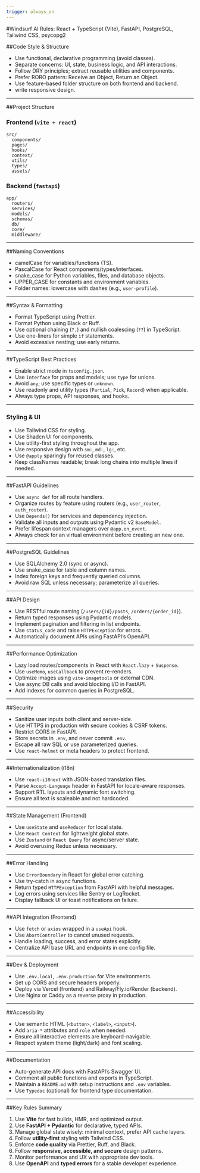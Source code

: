 ```yaml
---
trigger: always_on
---
```


#Windsurf AI Rules: React + TypeScript (Vite), FastAPI, PostgreSQL, Tailwind CSS, psycopg2

##Code Style & Structure

- Use functional, declarative programming (avoid classes).
- Separate concerns: UI, state, business logic, and API interactions.
- Follow DRY principles; extract reusable utilities and components.
- Prefer RORO pattern: Receive an Object, Return an Object.
- Use feature-based folder structure on both frontend and backend.
- write responsive design.

---

##Project Structure

### Frontend (`vite + react`)

```
src/
  components/
  pages/
  hooks/
  context/
  utils/
  types/
  assets/
```

### Backend (`fastapi`)

```
app/
  routers/
  services/
  models/
  schemas/
  db/
  core/
  middleware/
```

---

##Naming Conventions

- camelCase for variables/functions (TS).
- PascalCase for React components/types/interfaces.
- snake_case for Python variables, files, and database objects.
- UPPER_CASE for constants and environment variables.
- Folder names: lowercase with dashes (e.g., `user-profile`).

---

##Syntax & Formatting

- Format TypeScript using Prettier.
- Format Python using Black or Ruff.
- Use optional chaining (`?.`) and nullish coalescing (`??`) in TypeScript.
- Use one-liners for simple `if` statements.
- Avoid excessive nesting; use early returns.

---

##TypeScript Best Practices

- Enable strict mode in `tsconfig.json`.
- Use `interface` for props and models; use `type` for unions.
- Avoid `any`; use specific types or `unknown`.
- Use readonly and utility types (`Partial`, `Pick`, `Record`) when applicable.
- Always type props, API responses, and hooks.

---

### Styling & UI

- Use Tailwind CSS for styling.
- Use Shadcn UI for components.
- Use utility-first styling throughout the app.
- Use responsive design with `sm:`, `md:`, `lg:`, etc.
- Use `@apply` sparingly for reused classes.
- Keep classNames readable; break long chains into multiple lines if needed.

---

##FastAPI Guidelines

- Use `async def` for all route handlers.
- Organize routes by feature using routers (e.g., `user_router`, `auth_router`).
- Use `Depends()` for services and dependency injection.
- Validate all inputs and outputs using Pydantic v2 `BaseModel`.
- Prefer lifespan context managers over `@app.on_event`.
- Always check for an virtual environment before creating an new one.

---

##PostgreSQL Guidelines

- Use SQLAlchemy 2.0 (sync or async).
- Use snake_case for table and column names.
- Index foreign keys and frequently queried columns.
- Avoid raw SQL unless necessary; parameterize all queries.

---

##API Design

- Use RESTful route naming (`/users/{id}/posts`, `/orders/{order_id}`).
- Return typed responses using Pydantic models.
- Implement pagination and filtering in list endpoints.
- Use `status_code` and raise `HTTPException` for errors.
- Automatically document APIs using FastAPI’s OpenAPI.

---

##Performance Optimization

- Lazy load routes/components in React with `React.lazy` + `Suspense`.
- Use `useMemo`, `useCallback` to prevent re-renders.
- Optimize images using `vite-imagetools` or external CDN.
- Use async DB calls and avoid blocking I/O in FastAPI.
- Add indexes for common queries in PostgreSQL.

---

##Security

- Sanitize user inputs both client and server-side.
- Use HTTPS in production with secure cookies & CSRF tokens.
- Restrict CORS in FastAPI.
- Store secrets in `.env`, and never commit `.env`.
- Escape all raw SQL or use parameterized queries.
- Use `react-helmet` or meta headers to protect frontend.

---

##Internationalization (i18n)

- Use `react-i18next` with JSON-based translation files.
- Parse `Accept-Language` header in FastAPI for locale-aware responses.
- Support RTL layouts and dynamic font switching.
- Ensure all text is scaleable and not hardcoded.

---

##State Management (Frontend)

- Use `useState` and `useReducer` for local state.
- Use `React Context` for lightweight global state.
- Use `Zustand` or `React Query` for async/server state.
- Avoid overusing Redux unless necessary.

---

##Error Handling

- Use `ErrorBoundary` in React for global error catching.
- Use try-catch in async functions.
- Return typed `HTTPException` from FastAPI with helpful messages.
- Log errors using services like Sentry or LogRocket.
- Display fallback UI or toast notifications on failure.

---

##API Integration (Frontend)

- Use `fetch` or `axios` wrapped in a `useApi` hook.
- Use `AbortController` to cancel unused requests.
- Handle loading, success, and error states explicitly.
- Centralize API base URL and endpoints in one config file.

---

##Dev & Deployment

- Use `.env.local`, `.env.production` for Vite environments.
- Set up CORS and secure headers properly.
- Deploy via Vercel (frontend) and Railway/Fly.io/Render (backend).
- Use Nginx or Caddy as a reverse proxy in production.

---

##Accessibility

- Use semantic HTML (`<button>`, `<label>`, `<input>`).
- Add `aria-*` attributes and `role` when needed.
- Ensure all interactive elements are keyboard-navigable.
- Respect system theme (light/dark) and font scaling.

---

##Documentation

- Auto-generate API docs with FastAPI’s Swagger UI.
- Comment all public functions and exports in TypeScript.
- Maintain a `README.md` with setup instructions and `.env` variables.
- Use `Typedoc` (optional) for frontend type documentation.

---

##Key Rules Summary

1. Use **Vite** for fast builds, HMR, and optimized output.
2. Use **FastAPI + Pydantic** for declarative, typed APIs.
3. Manage global state wisely: minimal context, prefer API cache layers.
4. Follow **utility-first** styling with Tailwind CSS.
5. Enforce **code quality** via Prettier, Ruff, and Black.
6. Follow **responsive, accessible, and secure** design patterns.
7. Monitor performance and UX with appropriate dev tools.
8. Use **OpenAPI** and **typed errors** for a stable developer experience.